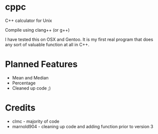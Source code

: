 cppc
====

C++ calculator for Unix

Compile using clang++ (or g++)

I have tested this on OSX and Gentoo. It is my first real program 
that does any sort of valuable function at all in C++.

Planned Features
====
 * Mean and Median
 * Percentage
 * Cleaned up code ;)

Credits
====
* clmc - majority of code
* marnold904 - cleaning up code and adding function prior to version 3

